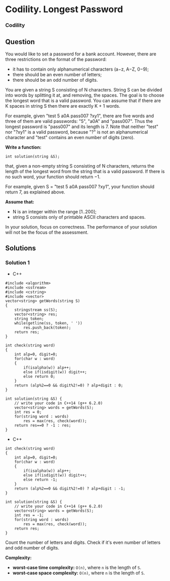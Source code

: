 # Codility. Longest Password

### Codility

## Question

You would like to set a password for a bank account. However, there are three restrictions on the format of the password:

* it has to contain only alphanumerical characters (a−z, A−Z, 0−9);
* there should be an even number of letters;
* there should be an odd number of digits.

You are given a string S consisting of N characters. String S can be divided into words by splitting it at, and removing, the spaces. The goal is to choose the longest word that is a valid password. You can assume that if there are K spaces in string S then there are exactly K + 1 words.

For example, given "test 5 a0A pass007 ?xy1", there are five words and three of them are valid passwords: "5", "a0A" and "pass007". Thus the longest password is "pass007" and its length is 7. Note that neither "test" nor "?xy1" is a valid password, because "?" is not an alphanumerical character and "test" contains an even number of digits (zero).

**Write a function:**

`int solution(string &S);`

that, given a non-empty string S consisting of N characters, returns the length of the longest word from the string that is a valid password. If there is no such word, your function should return −1.

For example, given S = "test 5 a0A pass007 ?xy1", your function should return 7, as explained above.

**Assume that:**

* N is an integer within the range [1..200];
* string S consists only of printable ASCII characters and spaces.

In your solution, focus on correctness. The performance of your solution will not be the focus of the assessment.

## Solutions

### Solution 1

* C++
```
#include <algorithm>
#include <sstream>
#include <cstring>
#include <vector>
vector<string> getWords(string S)
{
    stringstream ss(S);
    vector<string> res;
    string token;
    while(getline(ss, token, ' '))
        res.push_back(token);
    return res;
}

int check(string word)
{
    int alp=0, digit=0;
    for(char w : word)
    {
        if(isalpha(w)) alp++;
        else if(isdigit(w)) digit++;
        else return 0;
    }
    return (alp%2==0 && digit%2!=0) ? alp+digit : 0;
}

int solution(string &S) {
    // write your code in C++14 (g++ 6.2.0)
    vector<string> words = getWords(S);
    int res = 0;
    for(string word : words)
        res = max(res, check(word));
    return res==0 ? -1 : res;
}
```

* C++
```
int check(string word)
{
    int alp=0, digit=0;
    for(char w : word)
    {
        if(isalpha(w)) alp++;
        else if(isdigit(w)) digit++;
        else return -1;
    }
    return (alp%2==0 && digit%2!=0) ? alp+digit : -1;
}

int solution(string &S) {
    // write your code in C++14 (g++ 6.2.0)
    vector<string> words = getWords(S);
    int res = -1;
    for(string word : words)
        res = max(res, check(word));
    return res;
}
```

Count the number of letters and digits. Check if it's even number of letters and odd number of digits.

**Complexity:**

* **worst-case time complexity:** `O(n)`, where `n` is the length of `S`.
* **worst-case space complexity:** `O(n)`, where `n` is the length of `S`.

